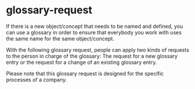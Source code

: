 # glossary-request

If there is a new object/concept that needs to be named and defined, you can use a glossary in order to ensure that everybody you work with uses the same name for the same object/concept.

With the following glossary request, people can apply two kinds of requests to the person in charge of the glossary: The request for a new glossary entry or the request for a change of an existing glossary entry.

Please note that this glossary request is designed for the specific processes of a company.